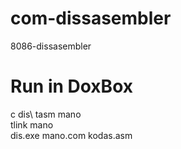 # com-dissasembler
8086-dissasembler

# Run in DoxBox
c dis\ 
tasm mano\
tlink mano\
dis.exe mano.com kodas.asm
